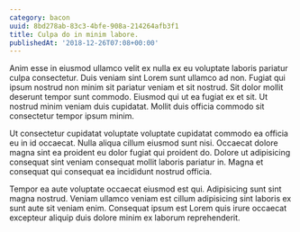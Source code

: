 ```yaml
---
category: bacon
uuid: 8bd278ab-83c3-4bfe-908a-214264afb3f1
title: Culpa do in minim labore.
publishedAt: '2018-12-26T07:08+00:00'
---
```


Anim esse in eiusmod ullamco velit ex nulla ex eu voluptate laboris pariatur culpa consectetur. Duis veniam sint Lorem sunt ullamco ad non. Fugiat qui ipsum nostrud non minim sit pariatur veniam et sit nostrud. Sit dolor mollit deserunt tempor sunt commodo. Eiusmod qui ut ea fugiat ex et sit. Ut nostrud minim veniam duis cupidatat. Mollit duis officia commodo sit consectetur tempor ipsum minim.

Ut consectetur cupidatat voluptate voluptate cupidatat commodo ea officia eu in id occaecat. Nulla aliqua cillum eiusmod sunt nisi. Occaecat dolore magna sint ea proident eu dolor fugiat qui proident do. Dolore ut adipisicing consequat sint veniam consequat mollit laboris pariatur in. Magna et consequat qui consequat ea incididunt nostrud officia.

Tempor ea aute voluptate occaecat eiusmod est qui. Adipisicing sunt sint magna nostrud. Veniam ullamco veniam est cillum adipisicing sint laboris ex sunt aute sit veniam enim. Consequat ipsum est Lorem quis irure occaecat excepteur aliquip duis dolore minim ex laborum reprehenderit.
